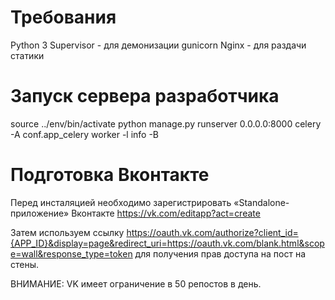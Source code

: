# Требования
Python 3
Supervisor - для демонизации gunicorn
Nginx - для раздачи статики 


# Запуск сервера разработчика
source ../env/bin/activate
python manage.py runserver 0.0.0.0:8000
celery -A conf.app_celery worker -l info -B


# Подготовка Вконтакте
Перед инсталяцией необходимо зарегистрировать «Standalone-приложение» Вконтакте https://vk.com/editapp?act=create

Затем используем ссылку
https://oauth.vk.com/authorize?client_id={APP_ID}&display=page&redirect_uri=https://oauth.vk.com/blank.html&scope=wall&response_type=token
для получения прав доступа на пост на стены.

ВНИМАНИЕ: VK имеет ограничение в 50 репостов в день.
